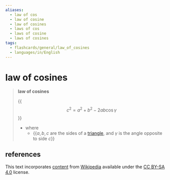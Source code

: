 ```yaml
---
aliases:
  - law of cos
  - law of cosine
  - law of cosines
  - laws of cos
  - laws of cosine
  - laws of cosines
tags:
  - flashcards/general/law_of_cosines
  - languages/in/English
---
```


# law of cosines

> __law of cosines__
>
> {{$$c^2 = a^2 + b^2 - 2 a b \cos \gamma$$}}
>
> - where
>   - {{$a, b, c$ are the sides of a [triangle](triangle.md), and $\gamma$ is the angle opposite to side $c$}}

## references

This text incorporates [content](https://en.wikipedia.org/wiki/law_of_cosines) from [Wikipedia](Wikipedia.md) available under the [CC BY-SA 4.0](https://creativecommons.org/licenses/by-sa/4.0/) license.
